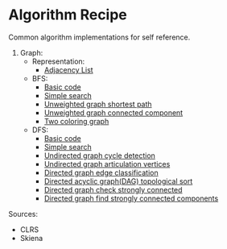 # Algorithm Recipe
Common algorithm implementations for self reference.

1. Graph:
    - Representation:
        - [Adjacency List](src/org/lahsivjar/graph/AdjList.java)
    - BFS:
        - [Basic code](src/org/lahsivjar/graph/bfs/BFS.java)
        - [Simple search](src/org/lahsivjar/graph/bfs/SimpleSearch.java)
        - [Unweighted graph shortest path](src/org/lahsivjar/graph/bfs/UnweightedShortestPath.java)
        - [Unweighted graph connected component](src/org/lahsivjar/graph/bfs/ConnectedComponent.java)
        - [Two coloring graph](src/org/lahsivjar/graph/bfs/BipartiteGraph.java)
    - DFS:
        - [Basic code](src/org/lahsivjar/graph/dfs/DFS.java)
        - [Simple search](src/org/lahsivjar/graph/dfs/SimpleSearch.java)
        - [Undirected graph cycle detection](src/org/lahsivjar/graph/dfs/CycleDetectionUndirectedGraph.java)
        - [Undirected graph articulation vertices](src/org/lahsivjar/graph/dfs/ArticulationVertices.java)
        - [Directed graph edge classification](src/org/lahsivjar/graph/dfs/DirectedGraphEdgeClassification.java)
        - [Directed acyclic graph(DAG) topological sort](src/org/lahsivjar/graph/dfs/TopologicalSorting.java)
        - [Directed graph check strongly connected](src/org/lahsivjar/graph/dfs/CheckStronglyConnectedGraph.java)
        - [Directed graph find strongly connected components](src/org/lahsivjar/graph/dfs/StronglyConnectedComponent.java)

Sources:
- CLRS
- Skiena
